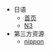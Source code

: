 - 日语
  - [首页](japanese/README.md)
  - [N3](japanese/n3/README.md)
- 第三方资源
  - [nippon](japanese/nippon/README.md)
